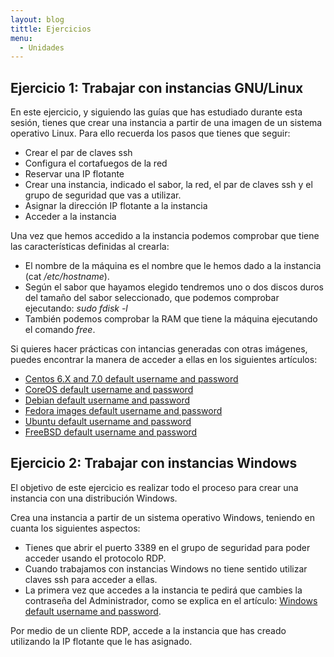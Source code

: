 ```yaml
---
layout: blog
tittle: Ejercicios
menu:
  - Unidades
---
```

## Ejercicio 1: Trabajar con instancias GNU/Linux

En este ejercicio, y siguiendo las guías que has estudiado durante esta sesión, 
tienes que crear una instancia a partir de una imagen de un sistema operativo Linux. Para ello recuerda los pasos que tienes que seguir:

* Crear el par de claves ssh
* Configura el cortafuegos de la red
* Reservar una IP flotante
* Crear una instancia, indicado el sabor, la red, el par de claves ssh y el grupo de seguridad que vas a utilizar.
* Asignar la dirección IP flotante a la instancia 
* Acceder a la instancia

Una vez que hemos accedido a la instancia podemos comprobar que tiene las características definidas al crearla:

* El nombre de la máquina es el nombre que le hemos dado a la instancia (cat */etc/hostname*).
* Según el sabor que hayamos elegido tendremos uno o dos discos duros del tamaño del sabor seleccionado, que podemos comprobar ejecutando: *sudo fdisk -l*
* También podemos comprobar la RAM que tiene la máquina ejecutando el comando *free*.

Si quieres hacer prácticas con intancias generadas con otras imágenes, puedes encontrar la manera de acceder a ellas en los siguientes artículos:

* [Centos 6.X and 7.0 default username and password](https://stackops.zendesk.com/hc/en-us/articles/201923327-Centos-6-4-and-6-5-default-username-and-password)
* [CoreOS default username and password](https://stackops.zendesk.com/hc/en-us/articles/201565975-CoreOS-default-username-and-password)
* [Debian default username and password](https://stackops.zendesk.com/hc/en-us/articles/201923397-Debian-default-username-and-password)
* [Fedora images default username and password](https://stackops.zendesk.com/hc/en-us/articles/201849976-Fedora-images-default-username-and-password)
* [Ubuntu default username and password](https://stackops.zendesk.com/hc/en-us/articles/202298618-Ubuntu-default-username-and-password)
* [FreeBSD default username and password](https://stackops.zendesk.com/hc/en-us/articles/201923427-FreeBSD-default-username-and-password)

## Ejercicio 2: Trabajar con instancias Windows

El objetivo de este ejercicio es realizar todo el proceso para crear una instancia con una distribución Windows.

Crea una instancia a partir de un sistema operativo Windows, teniendo en cuanta los siguientes aspectos:

* Tienes que abrir el puerto 3389 en el grupo de seguridad para poder acceder usando el protocolo RDP.
* Cuando trabajamos con instancias Windows no tiene sentido utilizar claves ssh para acceder a ellas.
* La primera vez que accedes a la instancia te pedirá que cambies la contraseña del Administrador, como se explica en el artículo: [Windows default username and password](https://stackops.zendesk.com/hc/en-us/articles/201565985-Windows-default-username-and-password).

Por medio de un cliente RDP, accede a la instancia que has creado utilizando la IP flotante que le has asignado.
